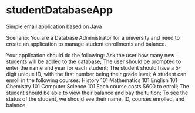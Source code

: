 # studentDatabaseApp
Simple email application based on Java

Scenario: You are a Database Administrator for a university and need to
create an application to manage student enrollments and balance.

Your application should do the following:
Ask the user how many new students will be added to the database;
The user should be prompted to enter the name and year for each student;
The student should have a 5-digit unique ID, with the first number being their grade level;
A student can enroll in the following courses:
History 101
Mathematics 101
English 101
Chemistry 101
Computer Science 101
Each course costs $600 to enroll;
The student should be able to view their balance and pay the tuition;
To see the status of the student, we should see their name, ID, courses enrolled, and balance.
